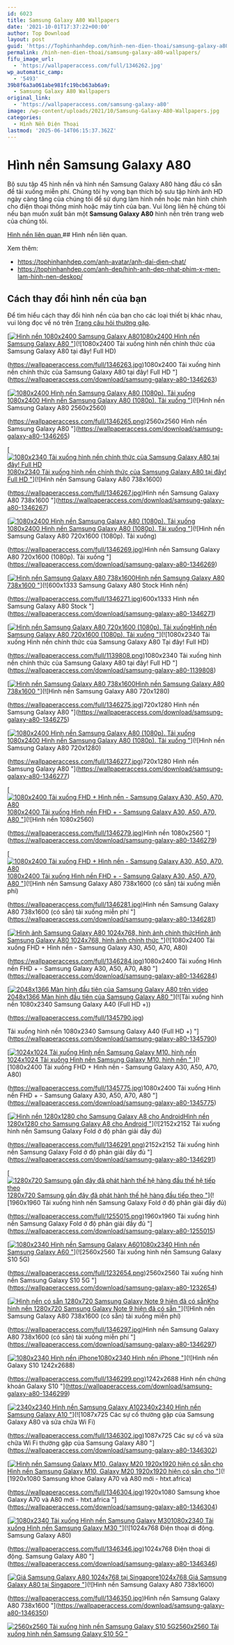 ```yaml
---
id: 6023
title: Samsung Galaxy A80 Wallpapers
date: '2021-10-01T17:37:22+00:00'
author: Top Download
layout: post
guid: 'https://Tophinhanhdep.com/hinh-nen-dien-thoai/samsung-galaxy-a80-wallpapers/'
permalink: /hinh-nen-dien-thoai/samsung-galaxy-a80-wallpapers/
fifu_image_url:
  - 'https://wallpaperaccess.com/full/1346262.jpg'
wp_automatic_camp:
  - '5493'
39b8f6a3a061abe981fc19bcb63ab6a9:
  - Samsung Galaxy A80 Wallpapers
original_link:
  - 'https://wallpaperaccess.com/samsung-galaxy-a80'
image: /wp-content/uploads/2021/10/Samsung-Galaxy-A80-Wallpapers.jpg
categories:
  - Hình Nền Điện Thoại
lastmod: '2025-06-14T06:15:37.362Z'
---
```

# Hình nền Samsung Galaxy A80

Bộ sưu tập 45 hình nền và hình nền Samsung Galaxy A80 hàng đầu có sẵn để tải xuống miễn phí. Chúng tôi hy vọng bạn thích bộ sưu tập hình ảnh HD ngày càng tăng của chúng tôi để sử dụng làm hình nền hoặc màn hình chính cho điện thoại thông minh hoặc máy tính của bạn. Vui lòng liên hệ chúng tôi nếu bạn muốn xuất bản một **Samsung Galaxy A80** hình nền trên trang web của chúng tôi.

[Hình nền liên quan ](#related) ## Hình nền liên quan.

   
 Xem thêm:

   
- <https://tophinhanhdep.com/anh-avatar/anh-dai-dien-chat/>
- <https://tophinhanhdep.com/anh-dep/hinh-anh-dep-nhat-phim-x-men-lam-hinh-nen-deskop/>

## Cách thay đổi hình nền của bạn

Để tìm hiểu cách thay đổi hình nền của bạn cho các loại thiết bị khác nhau, vui lòng đọc về nó trên [Trang câu hỏi thường gặp](https://tophinhanhdep.com/faq/).

  
[[![Hình nền 1080x2400 Samsung Galaxy A80](https://wallpaperaccess.com/full/1346262.jpg)1080x2400 Hình nền Samsung Galaxy A80 "](https://wallpaperaccess.com/download/samsung-galaxy-a80-1346262)](![1080x2400 Tải xuống hình nền chính thức của Samsung Galaxy A80 tại đây!  Full HD)

(https://wallpaperaccess.com/full/1346263.jpg)1080x2400 Tải xuống hình nền chính thức của Samsung Galaxy A80 tại đây! Full HD "](https://wallpaperaccess.com/download/samsung-galaxy-a80-1346263)

[[![1080x2400 Hình nền Samsung Galaxy A80 (1080p).  Tải xuống](https://wallpaperaccess.com/full/1346264.jpg)1080x2400 Hình nền Samsung Galaxy A80 (1080p). Tải xuống "](https://wallpaperaccess.com/download/samsung-galaxy-a80-1346264)](![Hình nền Samsung Galaxy A80 2560x2560)

(https://wallpaperaccess.com/full/1346265.png)2560x2560 Hình nền Samsung Galaxy A80 "](https://wallpaperaccess.com/download/samsung-galaxy-a80-1346265)

[[![1080x2340 Tải xuống hình nền chính thức của Samsung Galaxy A80 tại đây!  Full HD](https://wallpaperaccess.com/full/1139879.png)1080x2340 Tải xuống hình nền chính thức của Samsung Galaxy A80 tại đây! Full HD "](https://wallpaperaccess.com/download/samsung-galaxy-a80-1139879)](![Hình nền Samsung Galaxy A80 738x1600)

(https://wallpaperaccess.com/full/1346267.jpg)Hình nền Samsung Galaxy A80 738x1600 "](https://wallpaperaccess.com/download/samsung-galaxy-a80-1346267)

[[![1080x2400 Hình nền Samsung Galaxy A80 (1080p).  Tải xuống](https://wallpaperaccess.com/full/1346268.jpg)1080x2400 Hình nền Samsung Galaxy A80 (1080p). Tải xuống "](https://wallpaperaccess.com/download/samsung-galaxy-a80-1346268)](![Hình nền Samsung Galaxy A80 720x1600 (1080p).  Tải xuống)

(https://wallpaperaccess.com/full/1346269.jpg)Hình nền Samsung Galaxy A80 720x1600 (1080p). Tải xuống "](https://wallpaperaccess.com/download/samsung-galaxy-a80-1346269)

[[![Hình nền Samsung Galaxy A80 738x1600](https://wallpaperaccess.com/full/1346270.jpg)Hình nền Samsung Galaxy A80 738x1600 "](https://wallpaperaccess.com/download/samsung-galaxy-a80-1346270)](![600x1333 Samsung Galaxy A80 Stock Hình nền)

(https://wallpaperaccess.com/full/1346271.jpg)600x1333 Hình nền Samsung Galaxy A80 Stock "](https://wallpaperaccess.com/download/samsung-galaxy-a80-1346271)

[[![Hình nền Samsung Galaxy A80 720x1600 (1080p).  Tải xuống](https://wallpaperaccess.com/full/1346272.jpg)Hình nền Samsung Galaxy A80 720x1600 (1080p). Tải xuống "](https://wallpaperaccess.com/download/samsung-galaxy-a80-1346272)](![1080x2340 Tải xuống Hình nền chính thức của Samsung Galaxy A80 Tại đây!  Full HD)

(https://wallpaperaccess.com/full/1139808.png)1080x2340 Tải xuống hình nền chính thức của Samsung Galaxy A80 tại đây! Full HD "](https://wallpaperaccess.com/download/samsung-galaxy-a80-1139808)

[[![Hình nền Samsung Galaxy A80 738x1600](https://wallpaperaccess.com/full/1346274.jpg)Hình nền Samsung Galaxy A80 738x1600 "](https://wallpaperaccess.com/download/samsung-galaxy-a80-1346274)](![Hình nền Samsung Galaxy A80 720x1280)

(https://wallpaperaccess.com/full/1346275.jpg)720x1280 Hình nền Samsung Galaxy A80 "](https://wallpaperaccess.com/download/samsung-galaxy-a80-1346275)

[[![1080x2400 Hình nền Samsung Galaxy A80 (1080p).  Tải xuống](https://wallpaperaccess.com/full/1346276.jpg)1080x2400 Hình nền Samsung Galaxy A80 (1080p). Tải xuống "](https://wallpaperaccess.com/download/samsung-galaxy-a80-1346276)](![Hình nền Samsung Galaxy A80 720x1280)

(https://wallpaperaccess.com/full/1346277.jpg)720x1280 Hình nền Samsung Galaxy A80 "](https://wallpaperaccess.com/download/samsung-galaxy-a80-1346277)

[[![1080x2400 Tải xuống FHD + Hình nền - Samsung Galaxy A30, A50, A70, A80](https://wallpaperaccess.com/full/1346278.jpg)1080x2400 Tải xuống Hình nền FHD + - Samsung Galaxy A30, A50, A70, A80 "](https://wallpaperaccess.com/download/samsung-galaxy-a80-1346278)](![Hình nền 1080x2560)

(https://wallpaperaccess.com/full/1346279.jpg)Hình nền 1080x2560 "](https://wallpaperaccess.com/download/samsung-galaxy-a80-1346279)

[[![1080x2400 Tải xuống FHD + Hình nền - Samsung Galaxy A30, A50, A70, A80](https://wallpaperaccess.com/full/1346280.jpg)1080x2400 Tải xuống Hình nền FHD + - Samsung Galaxy A30, A50, A70, A80 "](https://wallpaperaccess.com/download/samsung-galaxy-a80-1346280)](![Hình nền Samsung Galaxy A80 738x1600 (có sẵn) tải xuống miễn phí)

(https://wallpaperaccess.com/full/1346281.jpg)Hình nền Samsung Galaxy A80 738x1600 (có sẵn) tải xuống miễn phí "](https://wallpaperaccess.com/download/samsung-galaxy-a80-1346281)

[[![Hình ảnh Samsung Galaxy A80 1024x768, hình ảnh chính thức](https://wallpaperaccess.com/full/1346283.jpg)Hình ảnh Samsung Galaxy A80 1024x768, hình ảnh chính thức "](https://wallpaperaccess.com/download/samsung-galaxy-a80-1346283)](![1080x2400 Tải xuống FHD + Hình nền - Samsung Galaxy A30, A50, A70, A80)

(https://wallpaperaccess.com/full/1346284.jpg)1080x2400 Tải xuống Hình nền FHD + - Samsung Galaxy A30, A50, A70, A80 "](https://wallpaperaccess.com/download/samsung-galaxy-a80-1346284)

[[![2048x1366 Màn hình đầu tiên của Samsung Galaxy A80 trên video](https://wallpaperaccess.com/full/1346285.jpg)2048x1366 Màn hình đầu tiên của Samsung Galaxy A80 "](https://wallpaperaccess.com/download/samsung-galaxy-a80-1346285)](![Tải xuống hình nền 1080x2340 Samsung Galaxy A40 (Full HD +))

(https://wallpaperaccess.com/full/1345790.jpg)

Tải xuống hình nền 1080x2340 Samsung Galaxy A40 (Full HD +) "](https://wallpaperaccess.com/download/samsung-galaxy-a80-1345790)

[[![1024x1024 Tải xuống Hình nền Samsung Galaxy M10.  hình nền](https://wallpaperaccess.com/full/1346287.jpg)1024x1024 Tải xuống Hình nền Samsung Galaxy M10. hình nền " ](https://wallpaperaccess.com/download/samsung-galaxy-a80-1346287)](![1080x2400 Tải xuống FHD + Hình nền - Samsung Galaxy A30, A50, A70, A80)

(https://wallpaperaccess.com/full/1345775.jpg)1080x2400 Tải xuống Hình nền FHD + - Samsung Galaxy A30, A50, A70, A80 "](https://wallpaperaccess.com/download/samsung-galaxy-a80-1345775)

[[![Hình nền 1280x1280 cho Samsung Galaxy A8 cho Android](https://wallpaperaccess.com/full/1346290.jpg)Hình nền 1280x1280 cho Samsung Galaxy A8 cho Android "](https://wallpaperaccess.com/download/samsung-galaxy-a80-1346290)](![2152x2152 Tải xuống hình nền Samsung Galaxy Fold ở độ phân giải đầy đủ)

(https://wallpaperaccess.com/full/1346291.png)2152x2152 Tải xuống hình nền Samsung Galaxy Fold ở độ phân giải đầy đủ "](https://wallpaperaccess.com/download/samsung-galaxy-a80-1346291)

[[![1280x720 Samsung gần đây đã phát hành thế hệ hàng đầu thế hệ tiếp theo](https://wallpaperaccess.com/full/1346292.jpg)1280x720 Samsung gần đây đã phát hành thế hệ hàng đầu tiếp theo "](https://wallpaperaccess.com/download/samsung-galaxy-a80-1346292)](![1960x1960 Tải xuống hình nền Samsung Galaxy Fold ở độ phân giải đầy đủ)

(https://wallpaperaccess.com/full/1255015.png)1960x1960 Tải xuống hình nền Samsung Galaxy Fold ở độ phân giải đầy đủ "](https://wallpaperaccess.com/download/samsung-galaxy-a80-1255015)

[[![1080x2340 Hình nền Samsung Galaxy A60](https://wallpaperaccess.com/full/1346294.jpg)1080x2340 Hình nền Samsung Galaxy A60 "](https://wallpaperaccess.com/download/samsung-galaxy-a80-1346294)](![2560x2560 Tải xuống hình nền Samsung Galaxy S10 5G)

(https://wallpaperaccess.com/full/1232654.png)2560x2560 Tải xuống hình nền Samsung Galaxy S10 5G "](https://wallpaperaccess.com/download/samsung-galaxy-a80-1232654)

[[![Hình nền có sẵn 1280x720 Samsung Galaxy Note 9 hiện đã có sẵn](https://wallpaperaccess.com/full/1255159.jpg)Kho hình nền 1280x720 Samsung Galaxy Note 9 hiện đã có sẵn "](https://wallpaperaccess.com/download/samsung-galaxy-a80-1255159)](![Hình nền Samsung Galaxy A80 738x1600 (có sẵn) tải xuống miễn phí)

(https://wallpaperaccess.com/full/1346297.jpg)Hình nền Samsung Galaxy A80 738x1600 (có sẵn) tải xuống miễn phí "](https://wallpaperaccess.com/download/samsung-galaxy-a80-1346297)

[[![1080x2340 Hình nền iPhone](https://wallpaperaccess.com/full/1346298.jpg)1080x2340 Hình nền iPhone "](https://wallpaperaccess.com/download/samsung-galaxy-a80-1346298)](![Hình nền Galaxy S10 1242x2688)

(https://wallpaperaccess.com/full/1346299.png)1242x2688 Hình nền chứng khoán Galaxy S10 "](https://wallpaperaccess.com/download/samsung-galaxy-a80-1346299)

[[![2340x2340 Hình nền Samsung Galaxy A10](https://wallpaperaccess.com/full/1346104.png)2340x2340 Hình nền Samsung Galaxy A10 "](https://wallpaperaccess.com/download/samsung-galaxy-a80-1346104)](![1087x725 Các sự cố thường gặp của Samsung Galaxy A80 và sửa chữa Wi Fi)

(https://wallpaperaccess.com/full/1346302.jpg)1087x725 Các sự cố và sửa chữa Wi Fi thường gặp của Samsung Galaxy A80 "](https://wallpaperaccess.com/download/samsung-galaxy-a80-1346302)

[[![Hình nền Samsung Galaxy M10, Galaxy M20 1920x1920 hiện có sẵn cho](https://wallpaperaccess.com/full/1345902.jpg)Hình nền Samsung Galaxy M10, Galaxy M20 1920x1920 hiện có sẵn cho "](https://wallpaperaccess.com/download/samsung-galaxy-a80-1345902)](![1920x1080 Samsung khoe Galaxy A70 và A80 mới - htxt.africa)

(https://wallpaperaccess.com/full/1346304.jpg)1920x1080 Samsung khoe Galaxy A70 và A80 mới - htxt.africa "](https://wallpaperaccess.com/download/samsung-galaxy-a80-1346304)

[[![1080x2340 Tải xuống Hình nền Samsung Galaxy M30](https://wallpaperaccess.com/full/1346305.jpg)1080x2340 Tải xuống Hình nền Samsung Galaxy M30 "](https://wallpaperaccess.com/download/samsung-galaxy-a80-1346305)](![1024x768 Điện thoại di động.  Samsung Galaxy A80)

(https://wallpaperaccess.com/full/1346346.jpg)1024x768 Điện thoại di động. Samsung Galaxy A80 "](https://wallpaperaccess.com/download/samsung-galaxy-a80-1346346)

[[![Giá Samsung Galaxy A80 1024x768 tại Singapore](https://wallpaperaccess.com/full/1346347.jpg)1024x768 Giá Samsung Galaxy A80 tại Singapore "](https://wallpaperaccess.com/download/samsung-galaxy-a80-1346347)](![Hình nền Samsung Galaxy A80 738x1600)

(https://wallpaperaccess.com/full/1346350.jpg)Hình nền Samsung Galaxy A80 738x1600 "](https://wallpaperaccess.com/download/samsung-galaxy-a80-1346350)

[![2560x2560 Tải xuống hình nền Samsung Galaxy S10 5G](https://wallpaperaccess.com/full/1346351.png)2560x2560 Tải xuống hình nền Samsung Galaxy S10 5G "](https://wallpaperaccess.com/download/samsung-galaxy-a80-1346351)
